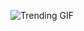 
<!-- GIF_SECTION -->
![Trending GIF](https://media3.giphy.com/media/v1.Y2lkPThiYjIxNzcyc2p6MHZwcHUwcHoxMWFoa252b2JuNWhkaGVhcWYxNXM0dnU0d3BrdSZlcD12MV9naWZzX3NlYXJjaCZjdD1n/SvFocn0wNMx0iv2rYz/giphy.gif)
<!-- END_GIF_SECTION -->
